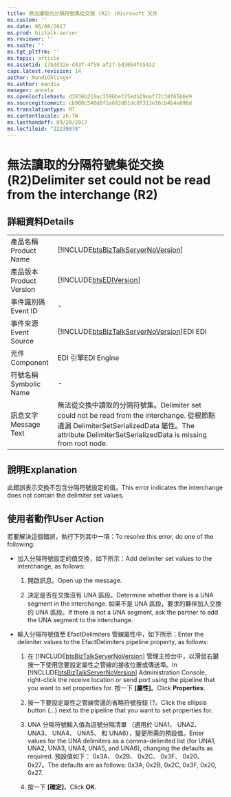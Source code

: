 ```yaml
---
title: 無法讀取的分隔符號集從交換 (R2) |Microsoft 文件
ms.custom: ''
ms.date: 06/08/2017
ms.prod: biztalk-server
ms.reviewer: ''
ms.suite: ''
ms.tgt_pltfrm: ''
ms.topic: article
ms.assetid: 17bdd32e-d43f-4f59-af27-5d3054fd5432
caps.latest.revision: 14
author: MandiOhlinger
ms.author: mandia
manager: anneta
ms.openlocfilehash: d3836b218ac3596bef25edb29eaf72c38f65b6e9
ms.sourcegitcommit: cb908c540d8f1a692d01dc8f313e16cb4b4e696d
ms.translationtype: MT
ms.contentlocale: zh-TW
ms.lasthandoff: 09/20/2017
ms.locfileid: "22239078"
---
```

# <a name="delimiter-set-could-not-be-read-from-the-interchange-r2"></a><span data-ttu-id="aa36f-102">無法讀取的分隔符號集從交換 (R2)</span><span class="sxs-lookup"><span data-stu-id="aa36f-102">Delimiter set could not be read from the interchange (R2)</span></span>
## <a name="details"></a><span data-ttu-id="aa36f-103">詳細資料</span><span class="sxs-lookup"><span data-stu-id="aa36f-103">Details</span></span>  
  
|||  
|-|-|  
|<span data-ttu-id="aa36f-104">產品名稱</span><span class="sxs-lookup"><span data-stu-id="aa36f-104">Product Name</span></span>|[!INCLUDE[btsBizTalkServerNoVersion](../includes/btsbiztalkservernoversion-md.md)]|  
|<span data-ttu-id="aa36f-105">產品版本</span><span class="sxs-lookup"><span data-stu-id="aa36f-105">Product Version</span></span>|[!INCLUDE[btsEDIVersion](../includes/btsediversion-md.md)]|  
|<span data-ttu-id="aa36f-106">事件識別碼</span><span class="sxs-lookup"><span data-stu-id="aa36f-106">Event ID</span></span>|-|  
|<span data-ttu-id="aa36f-107">事件來源</span><span class="sxs-lookup"><span data-stu-id="aa36f-107">Event Source</span></span>|[!INCLUDE[btsBizTalkServerNoVersion](../includes/btsbiztalkservernoversion-md.md)]<span data-ttu-id="aa36f-108">EDI</span><span class="sxs-lookup"><span data-stu-id="aa36f-108"> EDI</span></span>|  
|<span data-ttu-id="aa36f-109">元件</span><span class="sxs-lookup"><span data-stu-id="aa36f-109">Component</span></span>|<span data-ttu-id="aa36f-110">EDI 引擎</span><span class="sxs-lookup"><span data-stu-id="aa36f-110">EDI Engine</span></span>|  
|<span data-ttu-id="aa36f-111">符號名稱</span><span class="sxs-lookup"><span data-stu-id="aa36f-111">Symbolic Name</span></span>|-|  
|<span data-ttu-id="aa36f-112">訊息文字</span><span class="sxs-lookup"><span data-stu-id="aa36f-112">Message Text</span></span>|<span data-ttu-id="aa36f-113">無法從交換中讀取的分隔符號集。</span><span class="sxs-lookup"><span data-stu-id="aa36f-113">Delimiter set could not be read from the interchange.</span></span> <span data-ttu-id="aa36f-114">從根節點遺漏 DelimiterSetSerializedData 屬性。</span><span class="sxs-lookup"><span data-stu-id="aa36f-114">The attribute DelimiterSetSerializedData is missing from root node.</span></span>|  
  
## <a name="explanation"></a><span data-ttu-id="aa36f-115">說明</span><span class="sxs-lookup"><span data-stu-id="aa36f-115">Explanation</span></span>  
 <span data-ttu-id="aa36f-116">此錯誤表示交換不包含分隔符號設定的值。</span><span class="sxs-lookup"><span data-stu-id="aa36f-116">This error indicates the interchange does not contain the delimiter set values.</span></span>  
  
## <a name="user-action"></a><span data-ttu-id="aa36f-117">使用者動作</span><span class="sxs-lookup"><span data-stu-id="aa36f-117">User Action</span></span>  
 <span data-ttu-id="aa36f-118">若要解決這個錯誤，執行下列其中一項：</span><span class="sxs-lookup"><span data-stu-id="aa36f-118">To resolve this error, do one of the following:</span></span>  
  
-   <span data-ttu-id="aa36f-119">加入分隔符號設定的值交換，如下所示：</span><span class="sxs-lookup"><span data-stu-id="aa36f-119">Add delimiter set values to the interchange, as follows:</span></span>  
  
    1.  <span data-ttu-id="aa36f-120">開啟訊息。</span><span class="sxs-lookup"><span data-stu-id="aa36f-120">Open up the message.</span></span>  
  
    2.  <span data-ttu-id="aa36f-121">決定是否在交換沒有 UNA 區段。</span><span class="sxs-lookup"><span data-stu-id="aa36f-121">Determine whether there is a UNA segment in the interchange.</span></span> <span data-ttu-id="aa36f-122">如果不是 UNA 區段，要求的夥伴加入交換的 UNA 區段。</span><span class="sxs-lookup"><span data-stu-id="aa36f-122">If there is not a UNA segment, ask the partner to add the UNA segment to the interchange.</span></span>  
  
-   <span data-ttu-id="aa36f-123">輸入分隔符號值至 EfactDelimiters 管線屬性中，如下所示：</span><span class="sxs-lookup"><span data-stu-id="aa36f-123">Enter the delimiter values to the EfactDelimiters pipeline property, as follows:</span></span>  
  
    1.  <span data-ttu-id="aa36f-124">在 [!INCLUDE[btsBizTalkServerNoVersion](../includes/btsbiztalkservernoversion-md.md)] 管理主控台中，以滑鼠右鍵按一下使用您要設定屬性之管線的接收位置或傳送埠。</span><span class="sxs-lookup"><span data-stu-id="aa36f-124">In [!INCLUDE[btsBizTalkServerNoVersion](../includes/btsbiztalkservernoversion-md.md)] Administration Console, right-click the receive location or send port using the pipeline that you want to set properties for.</span></span> <span data-ttu-id="aa36f-125">按一下 **[屬性]**。</span><span class="sxs-lookup"><span data-stu-id="aa36f-125">Click **Properties**.</span></span>  
  
    2.  <span data-ttu-id="aa36f-126">按一下要設定屬性之管線旁邊的省略符號按鈕 (?。</span><span class="sxs-lookup"><span data-stu-id="aa36f-126">Click the ellipsis button (…) next to the pipeline that you want to set properties for.</span></span>  
  
    3.  <span data-ttu-id="aa36f-127">UNA 分隔符號輸入值為逗號分隔清單 （適用於 UNA1、 UNA2、 UNA3、 UNA4、 UNA5、 和 UNA6），變更所需的預設值。</span><span class="sxs-lookup"><span data-stu-id="aa36f-127">Enter values for the UNA delimiters as a comma-delimited list (for UNA1, UNA2, UNA3, UNA4, UNA5, and UNA6), changing the defaults as required.</span></span> <span data-ttu-id="aa36f-128">預設值如下： 0x3A、 0x2B、 0x2C、 0x3F、 0x20、 0x27。</span><span class="sxs-lookup"><span data-stu-id="aa36f-128">The defaults are as follows: 0x3A, 0x2B, 0x2C, 0x3F, 0x20, 0x27.</span></span>  
  
    4.  <span data-ttu-id="aa36f-129">按一下 **[確定]**。</span><span class="sxs-lookup"><span data-stu-id="aa36f-129">Click **OK**.</span></span>